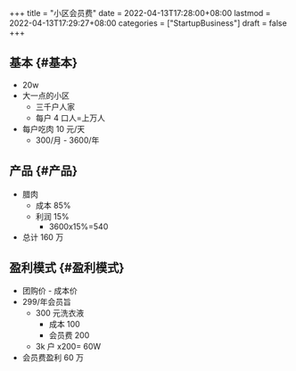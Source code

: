 +++
title = "小区会员费"
date = 2022-04-13T17:28:00+08:00
lastmod = 2022-04-13T17:29:27+08:00
categories = ["StartupBusiness"]
draft = false
+++

## 基本 {#基本}

-   20w
-   大一点的小区
    -   三千户人家
    -   每户 4 口人=上万人
-   每户吃肉 10 元/天
    -   300/月  -  3600/年


## 产品 {#产品}

-   腊肉
    -   成本 85%
    -   利润 15%
        -   3600x15%=540
-   总计 160 万


## 盈利模式 {#盈利模式}

-   团购价 - 成本价
-   299/年会员旨
    -   300 元洗衣液
        -   成本 100
        -   会员费 200
    -   3k 户 x200= 60W
-   会员费盈利 60 万